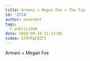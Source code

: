 ```yaml
---
title: Armani + Megan Fox = The Tip
id: '2714'
author: neverbot
tags:
  - publicidad
date: 2010-09-18 11:13:05
video: S79YPpC8ZfI
---
```


Armani + Megan Fox
